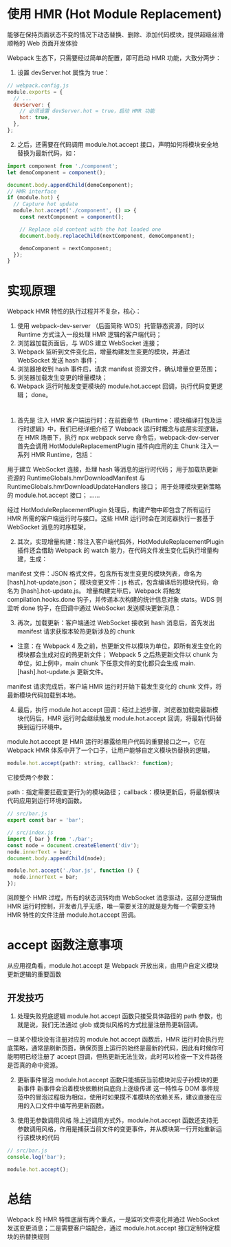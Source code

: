 # 使用 HMR (Hot Module Replacement)

能够在保持页面状态不变的情况下动态替换、删除、添加代码模块，提供超级丝滑顺畅的 Web 页面开发体验

Webpack 生态下，只需要经过简单的配置，即可启动 HMR 功能，大致分两步：

1. 设置 devServer.hot 属性为 true：

```js
// webpack.config.js
module.exports = {
  // ...
  devServer: {
    // 必须设置 devServer.hot = true，启动 HMR 功能
    hot: true,
  },
};
```

2. 之后，还需要在代码调用 module.hot.accept 接口，声明如何将模块安全地替换为最新代码，如：

```js
import component from './component';
let demoComponent = component();

document.body.appendChild(demoComponent);
// HMR interface
if (module.hot) {
  // Capture hot update
  module.hot.accept('./component', () => {
    const nextComponent = component();

    // Replace old content with the hot loaded one
    document.body.replaceChild(nextComponent, demoComponent);

    demoComponent = nextComponent;
  });
}
```

# 实现原理

Webpack HMR 特性的执行过程并不复杂，核心：

1. 使用 webpack-dev-server （后面简称 WDS）托管静态资源，同时以 Runtime 方式注入一段处理 HMR 逻辑的客户端代码；
2. 浏览器加载页面后，与 WDS 建立 WebSocket 连接；
3. Webpack 监听到文件变化后，增量构建发生变更的模块，并通过 WebSocket 发送 hash 事件；
4. 浏览器接收到 hash 事件后，请求 manifest 资源文件，确认增量变更范围；
5. 浏览器加载发生变更的增量模块；
6. Webpack 运行时触发变更模块的 module.hot.accept 回调，执行代码变更逻辑；
   done。

#

1. 首先是 注入 HMR 客户端运行时：在前面章节《Runtime：模块编译打包及运行时逻辑》中，我们已经详细介绍了 Webpack 运行时概念与底层实现逻辑，在 HMR 场景下，执行 npx webpack serve 命令后，webpack-dev-server 首先会调用 HotModuleReplacementPlugin 插件向应用的主 Chunk 注入一系列 HMR Runtime，包括：

用于建立 WebSocket 连接，处理 hash 等消息的运行时代码；
用于加载热更新资源的 RuntimeGlobals.hmrDownloadManifest 与 RuntimeGlobals.hmrDownloadUpdateHandlers 接口；
用于处理模块更新策略的 module.hot.accept 接口；
……

经过 HotModuleReplacementPlugin 处理后，构建产物中即包含了所有运行 HMR 所需的客户端运行时与接口。这些 HMR 运行时会在浏览器执行一套基于 WebSocket 消息的时序框架，

2. 其次，实现增量构建：除注入客户端代码外，HotModuleReplacementPlugin 插件还会借助 Webpack 的 watch 能力，在代码文件发生变化后执行增量构建，生成：

manifest 文件：JSON 格式文件，包含所有发生变更的模块列表，命名为 [hash].hot-update.json；
模块变更文件：js 格式，包含编译后的模块代码，命名为 [hash].hot-update.js。
增量构建完毕后，Webpack 将触发 compilation.hooks.done 钩子，并传递本次构建的统计信息对象 stats。WDS 则监听 done 钩子，在回调中通过 WebSocket 发送模块更新消息：

3. 再次，加载更新：客户端通过 WebSocket 接收到 hash 消息后，首先发出 manifest 请求获取本轮热更新涉及的 chunk

- 注意：在 Webpack 4 及之前，热更新文件以模块为单位，即所有发生变化的模块都会生成对应的热更新文件； Webpack 5 之后热更新文件以 chunk 为单位，如上例中，main chunk 下任意文件的变化都只会生成 main.[hash].hot-update.js 更新文件。

manifest 请求完成后，客户端 HMR 运行时开始下载发生变化的 chunk 文件，将最新模块代码加载到本地。

4. 最后，执行 module.hot.accept 回调：经过上述步骤，浏览器加载完最新模块代码后，HMR 运行时会继续触发 module.hot.accept 回调，将最新代码替换到运行环境中。

module.hot.accept 是 HMR 运行时暴露给用户代码的重要接口之一，它在 Webpack HMR 体系中开了一个口子，让用户能够自定义模块热替换的逻辑，

```js
module.hot.accept(path?: string, callback?: function);

```

它接受两个参数：

path：指定需要拦截变更行为的模块路径；
callback：模块更新后，将最新模块代码应用到运行环境的函数。

```js
// src/bar.js
export const bar = 'bar';

// src/index.js
import { bar } from './bar';
const node = document.createElement('div');
node.innerText = bar;
document.body.appendChild(node);

module.hot.accept('./bar.js', function () {
  node.innerText = bar;
});
```

回顾整个 HMR 过程，所有的状态流转均由 WebSocket 消息驱动，这部分逻辑由 HMR 运行时控制，开发者几乎无感，唯一需要关注的就是是为每一个需要支持 HMR 特性的文件注册 module.hot.accept 回调。

# accept 函数注意事项

从应用视角看，module.hot.accept 是 Webpack 开放出来，由用户自定义模块更新逻辑的重要函数

## 开发技巧

1. 处理失败兜底逻辑
   module.hot.accept 函数只接受具体路径的 path 参数，也就是说，我们无法通过 glob 或类似风格的方式批量注册热更新回调。

一旦某个模块没有注册对应的 module.hot.accept 函数后，HMR 运行时会执行兜底策略，通常是刷新页面，确保页面上运行的始终是最新的代码，因此有时候你可能明明已经注册了 accept 回调，但热更新无法生效，此时可以检查一下文件路径是否真的命中资源。

2. 更新事件冒泡
   module.hot.accept 函数只能捕获当前模块对应子孙模块的更新事件
   新事件会沿着模块依赖树自底向上逐级传递
   这一特性与 DOM 事件规范中的冒泡过程极为相似，使用时如果摸不准模块的依赖关系，建议直接在应用的入口文件中编写热更新函数。

3. 使用无参数调用风格
   除上述调用方式外，module.hot.accept 函数还支持无参数调用风格，作用是捕获当前文件的变更事件，并从模块第一行开始重新运行该模块的代码

```js
// src/bar.js
console.log('bar');

module.hot.accept();
```

# 总结
Webpack 的 HMR 特性底层有两个重点，一是监听文件变化并通过 WebSocket 发送变更消息；二是需要客户端配合，通过 module.hot.accept 接口定制特定模块的热替换规则